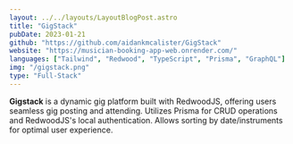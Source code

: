 ```yaml
---
layout: ../../layouts/LayoutBlogPost.astro
title: "GigStack"
pubDate: 2023-01-21
github: "https://github.com/aidankmcalister/GigStack"
website: "https://musician-booking-app-web.onrender.com/"
languages: ["Tailwind", "Redwood", "TypeScript", "Prisma", "GraphQL"]
img: "/gigstack.png"
type: "Full-Stack"
---
```


**Gigstack** is a dynamic gig platform built with RedwoodJS, offering users seamless gig posting and attending. Utilizes Prisma for CRUD operations and RedwoodJS's local authentication. Allows sorting by date/instruments for optimal user experience.
